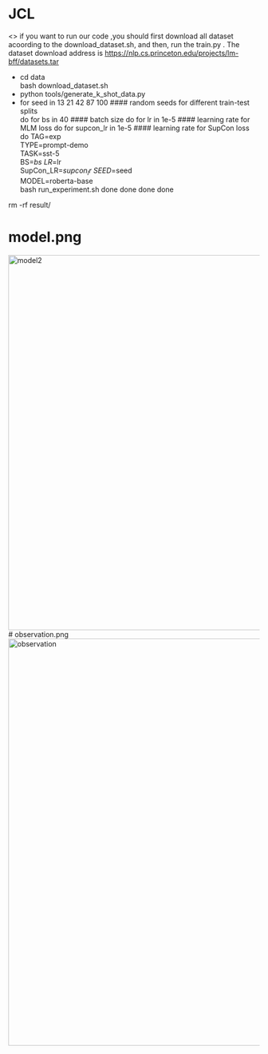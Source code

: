 # JCL
<<Joint Contrastive Learning for Prompt-Based Few-Shot Language Learners>>
if you want to run our code ,you should first  download all dataset acoording to  the download_dataset.sh, and then, run the train.py .
The dataset download address is https://nlp.cs.princeton.edu/projects/lm-bff/datasets.tar
* cd data  
bash download_dataset.sh
* python tools/generate_k_shot_data.py
* for seed in 13 21 42 87 100   #### random seeds for different train-test splits  
do
    for bs in 40   #### batch size
    do
        for lr in 1e-5    #### learning rate for MLM loss
        do
            for supcon_lr in 1e-5    #### learning rate for SupCon loss
            do
                TAG=exp \
                TYPE=prompt-demo \
                TASK=sst-5 \
                BS=$bs \
                LR=$lr \
                SupCon_LR=$supcon_lr \
                SEED=$seed \
                MODEL=roberta-base \
                bash run_experiment.sh
            done
        done
    done
done

rm -rf result/
# model.png
<img width="751" alt="model2" src="https://user-images.githubusercontent.com/40848730/221091908-3f0409e1-f1da-476f-af3e-20b7596ae17c.png">
# observation.png
<img width="815" alt="observation" src="https://user-images.githubusercontent.com/40848730/221091914-aaf8bc10-4dc4-4a89-8928-b432f0818c47.png">

